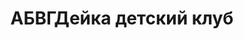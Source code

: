 ---
title: АБВГДейка детский клуб
address: 'г.Запорожье, ул.Победы, 69'
tags:
  - Художественные школы
geometry:
  location:
    lat: 47.8369306
    lng: 35.1247428
  viewport:
    northeast:
      lat: 47.8383183802915
      lng: 35.1260337802915
    southwest:
      lat: 47.8356204197085
      lng: 35.1233358197085
name: Abvhdeyka
photos:
  - height: 1080
    html_attributions:
      - >-
        <a
        href="https://maps.google.com/maps/contrib/104508197087021098230">Olexiy
        Ivanov</a>
    photo_reference: >-
      CmRaAAAAaaxgkIYu4zXCStYvAuDK1hEwyN-RxunnH89Nv6f3KliIs5bKjoBazSFC-1xleyGh3PxrrHBeqNqhHdW1-G9FWBaGp4b7OlK4hLzjkiWO44Kx-QUicPSbElfobh_sxH4kEhDt5hxsRgUjltVrErqoD0H6GhTC1B8Ov193MIHs7qz5UXXyBSo8Aw
    width: 1920
  - height: 1920
    html_attributions:
      - >-
        <a
        href="https://maps.google.com/maps/contrib/104508197087021098230">Olexiy
        Ivanov</a>
    photo_reference: >-
      CmRaAAAAzwnlH__nAf0EKCTft2VGY0HtCM-qeMS6yTImQm9IsTZMkJsapPt6JW6uQNMHXNRj1UG-8vcb_SUG1RkjI8Ad8eq4XPEYE_o7feFvd6Ik9D4zZYrtYyaeEbT6AS6PIWJlEhCFV_2JySS6M5colfrAREofGhRZAaBtVXkmhDTX983mHsUEfwnowg
    width: 1080
place_id: ChIJ1YtWhMtg3EARneW6W9IawZk

---